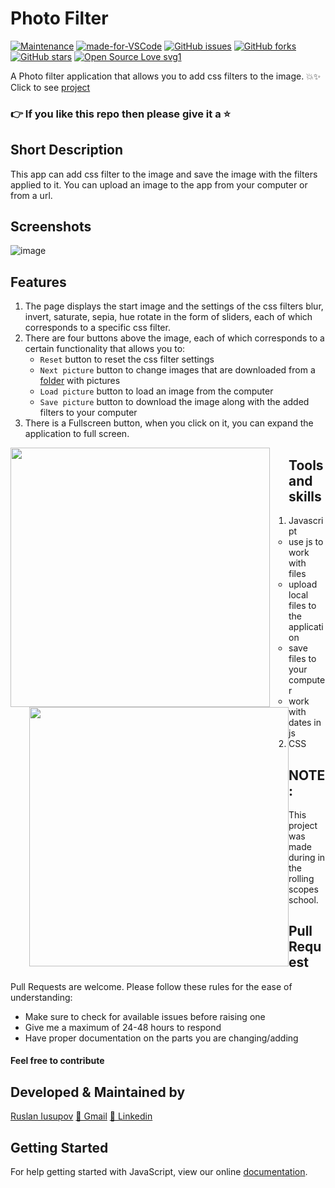 # Photo Filter

[![Maintenance](https://img.shields.io/badge/Maintained%3F-yes-green.svg)](https://GitHub.com/Naereen/StrapDown.js/graphs/commit-activity) [![made-for-VSCode](https://img.shields.io/badge/Made%20for-VSCode-1f425f.svg)](https://code.visualstudio.com/) [![GitHub issues](https://img.shields.io/github/issues/frostwOw13/Photo-filter.svg?style=plastic)](https://github.com/frostwOw13/Photo-filter/issues)
[![GitHub forks](https://img.shields.io/github/forks/frostwOw13/Photo-filter.svg?style=social)](https://github.com/frostwOw13/Photo-filter/network) [![GitHub stars](https://img.shields.io/github/stars/frostwOw13/Photo-filter.svg?style=popout)](https://github.com/frostwOw13/Photo-filter/stargazers) [![Open Source Love svg1](https://badges.frapsoft.com/os/v1/open-source.svg?v=103)](https://github.com/ellerbrock/open-source-badges/)

A Photo filter application that allows you to add css filters to the image. 💥✨
Click to see [project](https://frostwow13.github.io/Photo-filter/)
### 👉 If you like this repo then please give it a ⭐️

## Short Description
This app can add css filter to the image and save the image with the filters applied to it. You can upload an image to the app from your computer or from a url.

## Screenshots
![image](https://user-images.githubusercontent.com/73555381/127326426-6efbdf74-63e0-43ac-b4e1-8c0e2760281f.png)
     
## Features
1. The page displays the start image and the settings of the css filters blur, invert, saturate, sepia, hue rotate in the form of sliders, each of which corresponds to a specific css filter.
2. There are four buttons above the image, each of which corresponds to a certain functionality that allows you to: 
   * `Reset` button to reset the css filter settings
   * `Next picture` button to change images that are downloaded from a [folder](https://github.com/rolling-scopes-school/stage1-tasks/tree/assets/images) with pictures
   * `Load picture` button to load an image from the computer
   * `Save picture` button to download the image along with the added filters to your computer
3. There is a Fullscreen button, when you click on it, you can expand the application to full screen.

<img src='https://media.giphy.com/media/XCAjQ5Qmqgi52px3VV/giphy.gif' style="float: left; margin-right: 30px;" width="415"> <img src='https://media.giphy.com/media/eFw16VnORyHItGGKIt/giphy.gif' style="float: left; margin-left: 30px;" width="415">

## Tools and skills
1. Javascript
   * use js to work with files
   * upload local files to the application
   * save files to your computer
   * work with dates in js
2. CSS

## NOTE:
This project was made during in the rolling scopes school.
     
## Pull Request

Pull Requests are welcome. Please follow these rules for the ease of understanding:
* Make sure to check for available issues before raising one
* Give me a maximum of 24-48 hours to respond
* Have proper documentation on the parts you are changing/adding

#### Feel free to contribute

## Developed & Maintained by
[Ruslan Iusupov](https://github.com/frostwOw13) 
[📩 Gmail](mailto:frostwOw13@yandex.ru)
[💼 Linkedin](https://www.linkedin.com/in/yusupovr)

## Getting Started
For help getting started with JavaScript, view our online [documentation](https://developer.mozilla.org/en-US/docs/Web/JavaScript).
